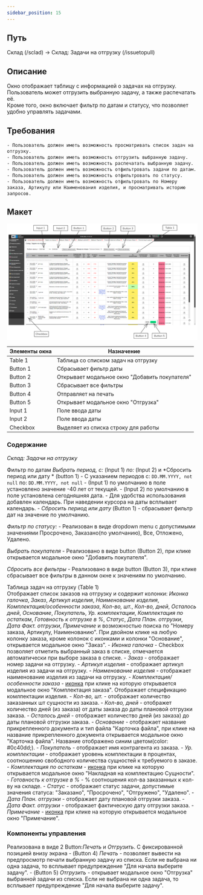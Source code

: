 ```yaml
---
sidebar_position: 15
---
```


## Путь 
Склад (/sclad) -> Склад: Задачи на отгрузку (/issuetopull)

## Описание
Окно отображает таблицу с информацией о задачах на отгрузку.\
Пользователь может отгрузить выбранную задачу, а также распечатать её.\
Кроме того, окно включает фильтр по датам и статусу, что позволяет удобно управлять задачами.

## Требования
    - Пользователь должен иметь возможность просматривать список задач на отгрузку.
    - Пользователь должен иметь возможность отгрузить выбранную задачу.
    - Пользователь должен иметь возможность распечатать выбранную задачу.
    - Пользователь должен иметь возможность отфильтровать задачи по датам.
    - Пользователь должен иметь возможность отфильтровать по статусу.
    - Пользователь должен иметь возможность отфильтровать по Номеру заказа, Артикулу или Наименования изделия, и просматривать историю запросов.

## Макет
![Пример изображения окна Склад: Задачи на отгрузку](\img\WarehouseShippingTasks.png)

| Элементы окна | Назначение |
|---|---|
|Table 1| Таблица со списком задач на отгрузку |
|Button 1| Сбрасывает фильтр даты |
|Button 2| Открывает модальное окно "Добавить покупателя" |
|Button 3| Сбрасывает все фильтры |
|Button 4| Отправляет на печать |
|Button 5| Открывает модальное окно "Отгрузка" |
|Input 1| Поле ввода даты |
|Input 2| Поле ввода даты |
|Checkbox| Выделяет из списка строку для работы |

### Содержание
*Склад: Задачи на отгрузку*

Фильтр по датам *Выбрать период, с:* (Input 1) *по:* (Input 2) и *Сбросить период или дату * (button 1)
    - С указанием периодов с: `DD.MM.YYYY, not null` по: `DD.MM.YYYY, not null` 
    - (Input 1) по умолчанию в поле установлено значение -40 лет от текущей.
    - (Input 2) по умолчанию в поле установлена сегодняшняя дата.
    - Для удобства использования добавлен календарь. При наведении курсора на даты всплывает календарь.
    - *Сбросить период или дату* (Button 1) - сбрасывает фильтр дат на значение по умолчанию.

*Фильтр по статусу:*
    - Реализован в виде dropdown menu с допустимыми значениями Просрочено, Заказано(по умолчанию), Все, Отложено, Удалено.

*Выбрать покупателя*
    - Реализовано в виде button (Button 2), при клике открывается модальное окно "Добавить покупателя".

*Сбросить все фильтры*
    - Реализовано в виде button (Button 3), при клике сбрасывает все фильтры в данном окне к значениям по умолчанию.

Таблица задач на отгрузку (Table 1)\
Отображает список заказов на отгрузку и содержит колонки: *Иконка галочка*, *Заказ*, *Артикул изделия*, *Наименование изделия*, *Комплектация/особенности заказа*, *Кол-во, шт.*, *Кол-во, дней*, *Осталось дней*, *Основание*, *Покупатель*, *Ур. комплектации*, *Комплектация по остаткам*, *Готовность к отгрузке в %*, *Статус*, *Дата План. отгрузки*, *Дата Факт. отгрузки*, *Примечание* и возможностью поиска по "Номеру заказа, Артикулу, Наименованию". При двойном клике на любую колонку заказа, кроме колонок с иконками и колонки "Основание", открывается модальное окно "Заказ".
    - *Иконка галочка* - Checkbox позволяет отметить выбранный заказ в списке, отмечается автоматически при выборе заказа в списке.
    - *Заказ* - отображает номер задачи на отгрузку.
    - *Артикул изделия* - отображает артикул изделия из задачи на отгрузку.
    - *Наименование изделия* - отображает наименование изделия из задачи на отгрузку.
    - *Комплектация/особенности заказа* - [иконка](/img/plus.png) при клике на которую открывается модальное окно "Комплектация заказа". Отображает спецификацию комлпектации изделия.
    - *Кол-во, шт.* - отображает количество заказанных шт сущности из заказа.
    - *Кол-во, дней* - отображет количество дней (из заказа) от даты заказа до даты плановой отгрузки заказа.
    - *Осталось дней* - отображает количество дней (из заказа) до даты плановой отгрузки заказа.
    - *Основание* - отображает название прикрепленного документа и тип файла "Карточка файла", при клике на название прикрепленного документа открывается модальное окно "Карточка файла". Название отображено синим цветом(color: #0c40dd;).
    - *Покупатель* - отображает имя контрагента из заказа.
    - *Ур. комплектации* - отображает уровень комплектации в процентах, соотношению свободного количества сущностей к требуемого в заказе.
    - *Комплектация по остаткам* - [иконка](/img/plus.png) при клике на которую открывается модальное окно "Накладная на комплектацию Сущности".
    - *Готовность к отгрузке в %* - % соотношения кол-ва заказанных к кол-ву на складе.
    - *Статус* - отображает статус задачи, допустимые значения статуса: "Заказано", "Просрочено", "Отгружено", "Удалено".
    - *Дата План. отгрузки* - отображает дату плановой отгрузки заказа.
    - *Дата Факт. отгрузки* - отображает фактическую дату отгрузки заказа.
    - *Примечание* - [иконка](/img/plus.png) при клике на которую открывается модальное окно "Примечание".

### Компоненты управления 
Реализована в виде 2 Button:*Печать* и *Отгрузить*. С фиксированной позицией внизу экрана
    - (Button 4) *Печать* - позволяет вывести на предпросмотр печати выбранную задачу из списка. Если не выбрана ни одна задача, то всплывает предупреждение "Для начала выберите задачу".
    - (Button 5) *Отгрузить* - открывает модальное окно "Отгрузка" выбранной задачи из списка. Если не выбрана ни одна задача, то всплывает предупреждение "Для начала выберите задачу".